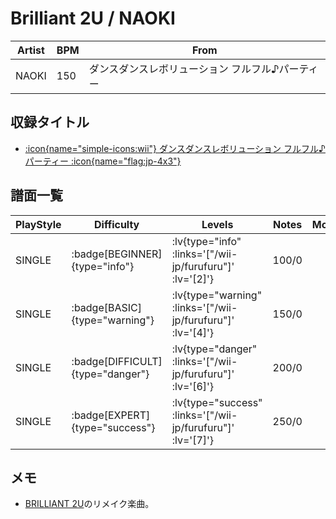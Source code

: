 # Brilliant 2U / NAOKI

|Artist|BPM|From|
|------|---|----|
|NAOKI|150|ダンスダンスレボリューション フルフル♪パーティー|

## 収録タイトル

- [ :icon{name="simple-icons:wii"} ダンスダンスレボリューション フルフル♪パーティー :icon{name="flag:jp-4x3"} ](/wii-jp/furufuru)

## 譜面一覧

|PlayStyle|Difficulty|Levels|Notes|Movie|
|---------|----------|------|-----|-----|
|SINGLE| :badge[BEGINNER]{type="info"} | :lv{type="info" :links='["/wii-jp/furufuru"]' :lv='[2]'} |100/0||
|SINGLE| :badge[BASIC]{type="warning"} | :lv{type="warning" :links='["/wii-jp/furufuru"]' :lv='[4]'} |150/0||
|SINGLE| :badge[DIFFICULT]{type="danger"} | :lv{type="danger" :links='["/wii-jp/furufuru"]' :lv='[6]'} |200/0||
|SINGLE| :badge[EXPERT]{type="success"} | :lv{type="success" :links='["/wii-jp/furufuru"]' :lv='[7]'} |250/0||

## メモ

- [BRILLIANT 2U](/playstation-jp/2nd/brilliant-2u)のリメイク楽曲。
